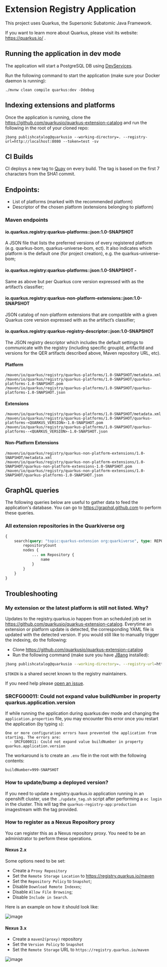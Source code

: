 # Extension Registry Application

This project uses Quarkus, the Supersonic Subatomic Java Framework.

If you want to learn more about Quarkus, please visit its website: https://quarkus.io/ .

## Running the application in dev mode

The application will start a PostgreSQL DB using [DevServices](https://quarkus.io/guides/datasource#dev-services-configuration-free-databases). 

Run the following command to start the application (make sure your Docker daemon is running):

```shell script
./mvnw clean compile quarkus:dev -Ddebug
```

## Indexing extensions and platforms

Once the application is running, clone the https://github.com/quarkusio/quarkus-extension-catalog and run the following in the root of your cloned repo: 
          
    jbang publishcatalog@quarkusio --working-directory=. --registry-url=http://localhost:8080 --token=test -sv

## CI Builds

CI deploys a new tag to [Quay](https://quay.io/repository/quarkus/registry-app?tab=tags) on every build. The tag is based on the first 7 characters from the SHA1 commit.

## Endpoints: 
- List of platforms (marked with the recommended platform)
- Descriptor of the chosen platform (extensions belonging to platform)

### Maven endpoints  

#### **io.quarkus.registry:quarkus-platforms::json:1.0-SNAPSHOT** 
A JSON file that lists the preferred versions of every registered platform (e.g. quarkus-bom, quarkus-universe-bom, ect). It also indicates which platform is the default one (for project creation), e.g. the quarkus-universe-bom;

#### io.quarkus.registry:quarkus-platforms:<QUARKUS-VERSION>:json:1.0-SNAPSHOT - 

Same as above but per Quarkus core version expressed with <QUARKUS-VERSION> as the artifact’s classifier;

#### io.quarkus.registry:quarkus-non-platform-extensions:<QUARKUS-VERSION>:json:1.0-SNAPSHOT 

JSON catalog of non-platform extensions that are compatible with a given Quarkus core version expressed with <QUARKUS-VERSION> as the artifact’s classifier;

#### io.quarkus.registry:quarkus-registry-descriptor::json:1.0-SNAPSHOT 

The JSON registry descriptor which includes the default settings to communicate with the registry (including specific groupId, artifactId and versions for the QER artifacts described above, Maven repository URL, etc).

#### Platform

    /maven/io/quarkus/registry/quarkus-platforms/1.0-SNAPSHOT/metadata.xml
    /maven/io/quarkus/registry/quarkus-platforms/1.0-SNAPSHOT/quarkus-platforms-1.0-SNAPSHOT.pom
    /maven/io/quarkus/registry/quarkus-platforms/1.0-SNAPSHOT/quarkus-platforms-1.0-SNAPSHOT.json

#### Extensions

    /maven/io/quarkus/registry/quarkus-platforms/1.0-SNAPSHOT/metadata.xml
    /maven/io/quarkus/registry/quarkus-platforms/1.0-SNAPSHOT/quarkus-platforms-<QUARKUS_VERSION>-1.0-SNAPSHOT.pom
    /maven/io/quarkus/registry/quarkus-platforms/1.0-SNAPSHOT/quarkus-platforms--<QUARKUS_VERSION>-1.0-SNAPSHOT.json

#### Non-Platform Extensions

    /maven/io/quarkus/registry/quarkus-non-platform-extensions/1.0-SNAPSHOT/metadata.xml
    /maven/io/quarkus/registry/quarkus-non-platform-extensions/1.0-SNAPSHOT/quarkus-non-platform-extensions-1.0-SNAPSHOT.pom
    /maven/io/quarkus/registry/quarkus-non-platform-extensions/1.0-SNAPSHOT/quarkus-platforms-1.0-SNAPSHOT.json

## GraphQL queries

The following queries below are useful to gather data to feed the application's database. 
You can go to https://graphql.github.com to perform these queries.

### All extension repositories in the Quarkiverse org

```graphql
{
    search(query: "topic:quarkus-extension org:quarkiverse", type: REPOSITORY, first: 100) {
		repositoryCount
        nodes {
            ... on Repository {
                name
            }
        }
    }
}
```

## Troubleshooting

### My extension or the latest platform is still not listed. Why?
Updates to the registry.quarkus.io happen from an scheduled job set in https://github.com/quarkusio/quarkus-extension-catalog.
Everytime an extension or platform update is detected, the corresponding YAML file is updated with the detected version. 
If you would still like to manually trigger the indexing, do the following:

- Clone https://github.com/quarkusio/quarkus-extension-catalog
- Run the following command (make sure you have [JBang](https://www.jbang.dev/documentation/guide/latest/installation.html) installed): 
```bash
jbang publishcatalog@quarkusio --working-directory=. --registry-url=https://registry.quarkus.io --token=$TOKEN -sv` 
```

`$TOKEN` is a shared secret known to the registry maintainers.

If you need help please [open an issue](https://github.com/quarkusio/registry.quarkus.io/issues).

### SRCFG00011: Could not expand value buildNumber in property quarkus.application.version

If while running the application during quarkus:dev mode and changing the `application.properties` file, you may encounter this error once you restart the application (by typing `s`): 

```
One or more configuration errors have prevented the application from starting. The errors are:
  - SRCFG00011: Could not expand value buildNumber in property quarkus.application.version
```

The workaround is to create an `.env` file in the root with the following contents: 

```properties
buildNumber=999-SNAPSHOT
```

### How to update/bump a deployed version? 

If you need to update a registry.quarkus.io application running in an openshift cluster, 
use the `./update_tag.sh` script after performing a `oc login` in the cluster. This will tag the `quarkus-registry-app:production` imagestream with the tag provided. 

### How to register as a Nexus Repository proxy

You can register this as a Nexus repository proxy. You need to be an administrator to perform these operations.

#### Nexus 2.x
Some options need to be set:

- Create a `Proxy Repository`
- Set the `Remote Storage Location` to https://registry.quarkus.io/maven
- Set the `Repository Policy` to `Snapshot`;
- Disable `Download Remote Indexes`;
- Disable `Allow File Browsing`;
- Disable `Include in Search`.

Here is an example on how it should look like: 

![image](https://raw.githubusercontent.com/quarkusio/quarkus/main/docs/src/main/asciidoc/images/registry-nexus-repository.png)


#### Nexus 3.x

- Create a `maven2(proxy)` repository
- Set the `Version Policy` to `Snapshot`
- Set the `Remote Storage` URL to `https://registry.quarkus.io/maven`

![image](https://raw.githubusercontent.com/quarkusio/quarkus/main/docs/src/main/asciidoc/images/registry-nexus3-repository.png)
